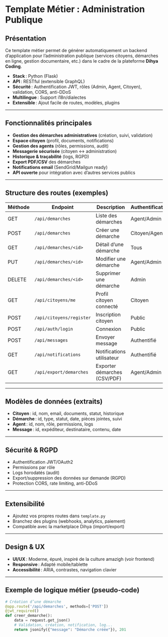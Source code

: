 # Template Métier : Administration Publique

## Présentation

Ce template métier permet de générer automatiquement un backend d’application pour l’administration publique (services citoyens, démarches en ligne, gestion documentaire, etc.) dans le cadre de la plateforme **Dihya Coding**.

- **Stack** : Python (Flask)
- **API** : RESTful (extensible GraphQL)
- **Sécurité** : Authentification JWT, rôles (Admin, Agent, Citoyen), validation, CORS, anti-DDoS
- **Multilingue** : Support i18n/dialectes
- **Extensible** : Ajout facile de routes, modèles, plugins

---

## Fonctionnalités principales

- **Gestion des démarches administratives** (création, suivi, validation)
- **Espace citoyen** (profil, documents, notifications)
- **Gestion des agents** (rôles, permissions, audit)
- **Messagerie sécurisée** (citoyen ↔ administration)
- **Historique & traçabilité** (logs, RGPD)
- **Export PDF/CSV** des démarches
- **Notifications email** (SendGrid/Mailgun ready)
- **API ouverte** pour intégration avec d’autres services publics

---

## Structure des routes (exemples)

| Méthode | Endpoint                        | Description                        | Authentification |
|---------|---------------------------------|------------------------------------|------------------|
| GET     | `/api/demarches`                | Liste des démarches                | Agent/Admin      |
| POST    | `/api/demarches`                | Créer une démarche                 | Citoyen/Agent    |
| GET     | `/api/demarches/<id>`           | Détail d’une démarche              | Tous             |
| PUT     | `/api/demarches/<id>`           | Modifier une démarche              | Agent/Admin      |
| DELETE  | `/api/demarches/<id>`           | Supprimer une démarche             | Admin            |
| GET     | `/api/citoyens/me`              | Profil citoyen connecté            | Citoyen          |
| POST    | `/api/citoyens/register`        | Inscription citoyen                | Public           |
| POST    | `/api/auth/login`               | Connexion                          | Public           |
| POST    | `/api/messages`                 | Envoyer message                    | Authentifié      |
| GET     | `/api/notifications`            | Notifications utilisateur          | Authentifié      |
| GET     | `/api/export/demarches`         | Exporter démarches (CSV/PDF)       | Agent/Admin      |

---

## Modèles de données (extraits)

- **Citoyen** : id, nom, email, documents, statut, historique
- **Démarche** : id, type, statut, date, pièces jointes, suivi
- **Agent** : id, nom, rôle, permissions, logs
- **Message** : id, expéditeur, destinataire, contenu, date

---

## Sécurité & RGPD

- Authentification JWT/OAuth2
- Permissions par rôle
- Logs horodatés (audit)
- Export/suppression des données sur demande (RGPD)
- Protection CORS, rate limiting, anti-DDoS

---

## Extensibilité

- Ajoutez vos propres routes dans `template.py`
- Branchez des plugins (webhooks, analytics, paiement)
- Compatible avec la marketplace Dihya (import/export)

---

## Design & UX

- **UI/UX** : Moderne, épuré, inspiré de la culture amazigh (voir frontend)
- **Responsive** : Adapté mobile/tablette
- **Accessibilité** : ARIA, contrastes, navigation clavier

---

## Exemple de logique métier (pseudo-code)

```python
# Création d’une démarche
@app.route('/api/demarches', methods=['POST'])
@jwt_required()
def creer_demarche():
    data = request.get_json()
    # Validation, création, notification, log...
    return jsonify({"message": "Démarche créée"}), 201